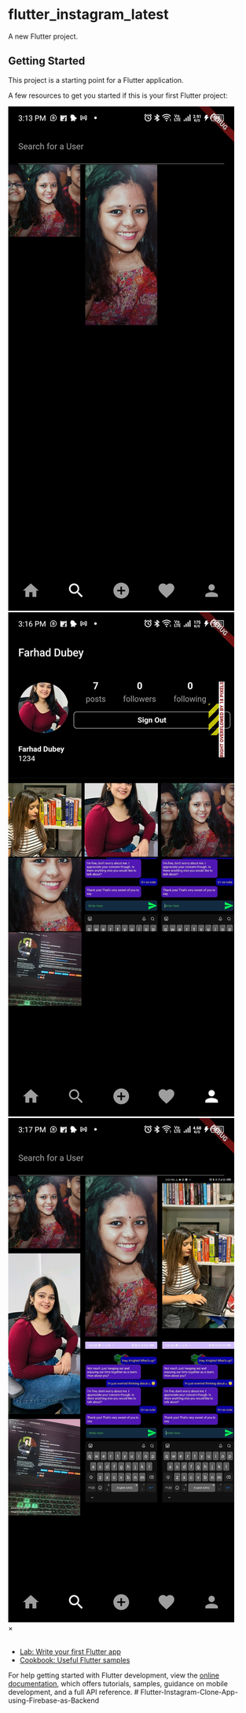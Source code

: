 # flutter_instagram_latest

A new Flutter project.

## Getting Started

This project is a starting point for a Flutter application.

A few resources to get you started if this is your first Flutter project:

<!-- The grid: four columns -->
<div class="row">
  <div class="column">
    <img src="Screenshot_20240524-151343.jpg" alt="Nature" onclick="myFunction(this);">
  </div>
  <div class="column">
    <img src="Screenshot_20240524-151656.jpg" alt="Snow" onclick="myFunction(this);">
  </div>
  <div class="column">
    <img src="Screenshot_20240524-151737.jpg" alt="Mountains" onclick="myFunction(this);">
  </div>
</div>

<!-- The expanding image container -->
<div class="container">
  <!-- Close the image -->
  <span onclick="this.parentElement.style.display='none'" class="closebtn">&times;</span>
  <!-- Expanded image -->
  <img id="expandedImg" style="width:100%">
  <!-- Image text -->
  <div id="imgtext"></div>
</div>



- [Lab: Write your first Flutter app](https://docs.flutter.dev/get-started/codelab)
- [Cookbook: Useful Flutter samples](https://docs.flutter.dev/cookbook)

For help getting started with Flutter development, view the
[online documentation](https://docs.flutter.dev/), which offers tutorials,
samples, guidance on mobile development, and a full API reference.
#   F l u t t e r - I n s t a g r a m - C l o n e - A p p - u s i n g - F i r e b a s e - a s - B a c k e n d 
 
 